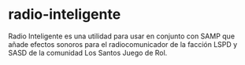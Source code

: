 # radio-inteligente
Radio Inteligente es una utilidad para usar en conjunto con SAMP que añade efectos sonoros para el radiocomunicador de la facción LSPD y SASD de la comunidad Los Santos Juego de Rol.
